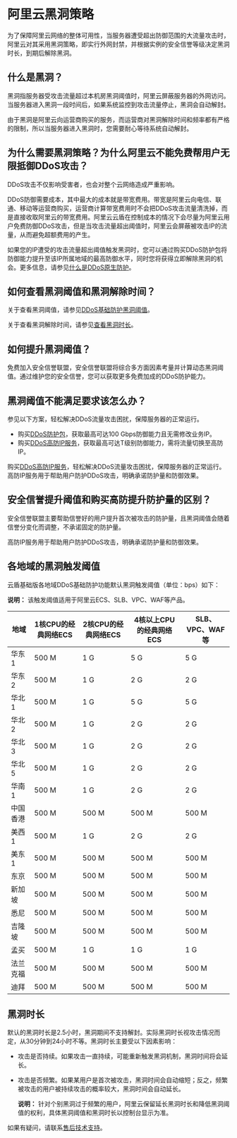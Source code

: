 # 阿里云黑洞策略

为了保障阿里云网络的整体可用性，当服务器遭受超出防御范围的大流量攻击时，阿里云对其采用黑洞策略，即实行外网封禁，并根据实例的安全信誉等级决定黑洞时长，到期后解除黑洞。

## 什么是黑洞？

黑洞指服务器受攻击流量超过本机房黑洞阈值时，阿里云屏蔽服务器的外网访问。当服务器进入黑洞一段时间后，如果系统监控到攻击流量停止，黑洞会自动解封。

由于黑洞是阿里云向运营商购买的服务，而运营商对黑洞解除时间和频率都有严格的限制，所以当服务器进入黑洞时，您需要耐心等待系统自动解封。

## 为什么需要黑洞策略？为什么阿里云不能免费帮用户无限抵御DDoS攻击？

DDoS攻击不仅影响受害者，也会对整个云网络造成严重影响。

DDoS防御需要成本，其中最大的成本就是带宽费用。带宽是阿里云向电信、联通、移动等运营商购买，运营商计算带宽费用时不会把DDoS攻击流量清洗掉，而是直接收取阿里云的带宽费用。阿里云云盾在控制成本的情况下会尽量为阿里云用户免费防御DDoS攻击，但是当攻击流量超出阈值时，阿里云会屏蔽被攻击IP的流量，从而避免超额费用的产生。

如果您的IP遭受的攻击流量超出阈值触发黑洞时，您可以通过购买DDoS防护包将防御能力提升至该IP所属地域的最高防御水平，同时您将获得立即解除黑洞的机会。更多信息，请参见[什么是DDoS原生防护](/cn.zh-CN/阿里云DDoS防护产品介绍/DDoS原生防护/什么是DDoS原生防护.md)。

## 如何查看黑洞阈值和黑洞解除时间？

关于查看黑洞阈值，请参见[DDoS基础防护黑洞阈值](/cn.zh-CN/DDoS原生防护用户指南/黑洞策略/DDoS基础防护黑洞阈值.md)。

关于查看黑洞解除时间，请参见[查看黑洞时长](/cn.zh-CN/DDoS原生防护用户指南/黑洞策略/查看黑洞时长.md)。

## 如何提升黑洞阈值？

免费加入安全信誉联盟，安全信誉联盟将综合多方面因素考量并计算动态黑洞阈值。通过维护您的安全信誉，您可以获取更多免费加成的DDoS防护能力。

## 黑洞阈值不能满足要求该怎么办？

参见以下方案，轻松解决DDoS流量攻击困扰，保障服务器的正常运行。

-   购买[DDoS防护包](https://common-buy.aliyun.com/?commodityCode=ddosbgp#/buy)，获取最高可达100 Gbps防御能力且无需修改业务IP。
-   购买[DDoS高防IP服务](https://common-buy.aliyun.com/?commodityCode=ddoscoo#/buy)，获取最高可达T级别防御能力，需将流量切换至高防IP。

购买[DDoS高防IP服务](https://common-buy-intl.aliyun.com/?spm=a3c0i.8100444.364928.1.5x29Xw&commodityCode=ddosBag_intl#/buy)，轻松解决DDoS流量攻击困扰，保障服务器的正常运行。高防IP服务用于帮助用户防护DDoS攻击，明确承诺防护量和防御效果。

## 安全信誉提升阈值和购买高防提升防护量的区别？

安全信誉联盟主要帮助信誉好的用户提升首次被攻击的防护量，且黑洞阈值会随着信誉分变化而调整，不承诺固定的防护量。

高防IP服务用于帮助用户防护DDoS攻击，明确承诺防护量和防御效果。

## 各地域的黑洞触发阈值

云盾基础版各地域DDoS基础防护功能默认黑洞触发阈值（单位：bps）如下：

**说明：** 该触发阈值适用于阿里云ECS、SLB、VPC、WAF等产品。

|地域|1核CPU的经典网络ECS|2核CPU的经典网络ECS|4核以上CPU的经典网络ECS|SLB、VPC、WAF等|
|--|-------------|-------------|---------------|------------|
|华东1|500 M|1 G|5 G|5 G|
|华东2|500 M|1 G|2 G|2 G|
|华北1|500 M|1 G|5 G|5 G|
|华北2|500 M|1 G|2 G|2 G|
|华北3|500 M|1 G|2 G|2 G|
|华北5|500 M|1 G|2 G|2 G|
|华南1|500 M|1 G|2 G|2 G|
|中国香港|500 M|500 M|500 M|500 M|
|美西1|500 M|1 G|2 G|2 G|
|美东1|500 M|500 M|500 M|500 M|
|东京|500 M|500 M|500 M|500 M|
|新加坡|500 M|500 M|500 M|500 M|
|悉尼|500 M|500 M|500 M|500 M|
|吉隆坡|500 M|500 M|500 M|500 M|
|孟买|500 M|1 G|1 G|1 G|
|法兰克福|500 M|500 M|500 M|500 M|
|迪拜|500 M|500 M|500 M|500 M|

## 黑洞时长

默认的黑洞时长是2.5小时，黑洞期间不支持解封。实际黑洞时长视攻击情况而定，从30分钟到24小时不等。黑洞时长主要受以下因素影响：

-   攻击是否持续。如果攻击一直持续，可能重新触发黑洞机制，黑洞时间将会延长。
-   攻击是否频繁。如果某用户是首次被攻击，黑洞时间会自动缩短；反之，频繁被攻击的用户被持续攻击的概率较大，黑洞时间会自动延长。

    **说明：** 针对个别黑洞过于频繁的用户，阿里云保留延长黑洞时长和降低黑洞阈值的权利，具体黑洞阈值和黑洞时长以控制台显示为准。


如果有疑问，请联系[售后技术支持](https://selfservice.console.aliyun.com/ticket/createIndex.htm)。

